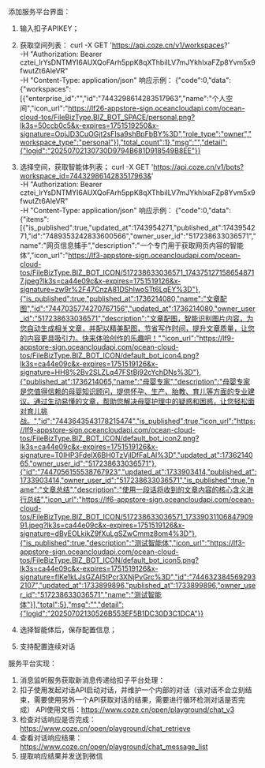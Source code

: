 添加服务平台界面：
1. 输入扣子APIKEY；
2. 获取空间列表：
curl -X GET 'https://api.coze.cn/v1/workspaces?' \
-H "Authorization: Bearer cztei_lrYsDNTMYI6AUXQoFArh5ppK8qXThbiILV7mJYkhIxaFZp8Yvm5x9fwutZt6AleVR" \
-H "Content-Type: application/json"
响应示例：
{"code":0,"data":{"workspaces":[{"enterprise_id":"","id":"7443298614283517963","name":"个人空间","icon_url":"https://lf26-appstore-sign.oceancloudapi.com/ocean-cloud-tos/FileBizType.BIZ_BOT_SPACE/personal.png?lk3s=50ccb0c5&x-expires=1751519250&x-signature=OpjJD3CuOGjt2sFIsa9shBpFbBY%3D","role_type":"owner","workspace_type":"personal"}],"total_count":1},"msg":"","detail":{"logid":"20250702130730D9794B681D918549B8EE"}}

3. 选择空间，获取智能体列表；
curl -X GET 'https://api.coze.cn/v1/bots?workspace_id=7443298614283517963&' \
-H "Authorization: Bearer cztei_lrYsDNTMYI6AUXQoFArh5ppK8qXThbiILV7mJYkhIxaFZp8Yvm5x9fwutZt6AleVR" \
-H "Content-Type: application/json"
响应示例：
{"code":0,"data":{"items":[{"is_published":true,"updated_at":1743954271,"published_at":1743954271,"id":"7489353242833600566","owner_user_id":"517238633036571","name":"网页信息捕手","description":"一个专门用于获取网页内容的智能体","icon_url":"https://lf3-appstore-sign.oceancloudapi.com/ocean-cloud-tos/FileBizType.BIZ_BOT_ICON/517238633036571_1743751271586548717.jpeg?lk3s=ca44e09c&x-expires=1751519126&x-signature=zw9r%2F47CnzA81DShIwoSTt6LqEY%3D"},{"is_published":true,"published_at":1736214080,"name":"文章配图","id":"7447035774270767156","updated_at":1736214080,"owner_user_id":"517238633036571","description":"文章配图，智能识别图片内容，为您自动生成相关文章，并配以精美配图，节省写作时间，提升文章质量，让您的内容更具吸引力。快来体验创作的乐趣吧！","icon_url":"https://lf9-appstore-sign.oceancloudapi.com/ocean-cloud-tos/FileBizType.BIZ_BOT_ICON/default_bot_icon4.png?lk3s=ca44e09c&x-expires=1751519126&x-signature=HH8%2Bv2SLZLq47FStBj92cYchDNs%3D"},{"published_at":1736214065,"name":"母婴专家","description":"母婴专家是您值得信赖的母婴知识顾问，提供怀孕、生产、胎教、育儿等方面的专业建议。通过生动易懂的文章，帮助您解决母婴护理中的疑惑和困惑，让您轻松面对育儿挑战。","id":"7443643543178215474","is_published":true,"icon_url":"https://lf9-appstore-sign.oceancloudapi.com/ocean-cloud-tos/FileBizType.BIZ_BOT_ICON/default_bot_icon2.png?lk3s=ca44e09c&x-expires=1751519126&x-signature=T0IHP3FdelX6BH0TzVjlDfFaLAI%3D","updated_at":1736214065,"owner_user_id":"517238633036571"},{"id":"7447056155538767923","updated_at":1733903414,"published_at":1733903414,"owner_user_id":"517238633036571","is_published":true,"name":"文章总结","description":"使用一段话将收到的文章内容的核心含义进行总结","icon_url":"https://lf6-appstore-sign.oceancloudapi.com/ocean-cloud-tos/FileBizType.BIZ_BOT_ICON/517238633036571_1733903110684790991.jpeg?lk3s=ca44e09c&x-expires=1751519126&x-signature=dByEOLkikZ9fXuLgSZwCmmz8om4%3D"},{"is_published":true,"description":"测试智能体","icon_url":"https://lf3-appstore-sign.oceancloudapi.com/ocean-cloud-tos/FileBizType.BIZ_BOT_ICON/default_bot_icon5.png?lk3s=ca44e09c&x-expires=1751519126&x-signature=fIKe1kLJsGZAI5tPcr3XNjPvGrc%3D","id":"7446323845692932107","updated_at":1733899896,"published_at":1733899896,"owner_user_id":"517238633036571","name":"测试智能体"}],"total":5},"msg":"","detail":{"logid":"20250702130526B553EF5B1DC30D3C1DCA"}}

4. 选择智能体后，保存配置信息；
5. 支持配置连续对话

服务平台实现：
1. 消息监听服务获取新消息传递给扣子平台处理：
2. 扣子使用发起对话API启动对话，并维护一个内部的对话（该对话不会立刻结束，需要使用另外一个API获取对话的结果，需要进行循环检测对话是否完成）
API使用文档：https://www.coze.cn/open/playground/chat_v3
3. 检查对话响应是否完成：https://www.coze.cn/open/playground/chat_retrieve
4. 查看对话响应结果：https://www.coze.cn/open/playground/chat_message_list
5. 提取响应结果并发送到微信